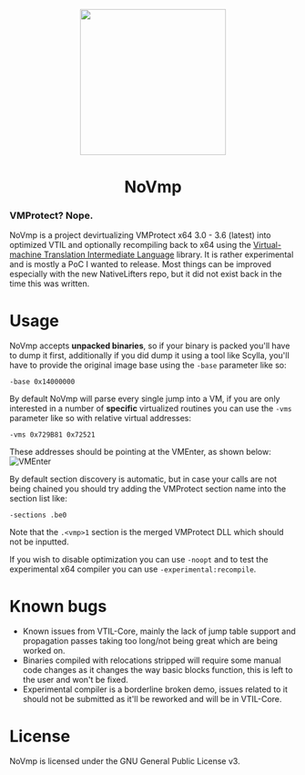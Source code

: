 <p align="center">

  <a href="https://www.vtil.org/">
    <img width="256" heigth="256" src="https://i.imgur.com/5yt7EsH.png">
  </a>  

  <h1 align="center">NoVmp</h1>
</p>

### VMProtect? Nope.
NoVmp is a project devirtualizing VMProtect x64 3.0 - 3.6 (latest) into optimized VTIL and optionally recompiling back to x64 using the [Virtual-machine Translation Intermediate Language](https://github.com/vtil-project/VTIL-Core) library. It is rather experimental and is mostly a PoC I wanted to release. Most things can be improved especially with the new NativeLifters repo, but it did not exist back in the time this was written.

# Usage
NoVmp  accepts **unpacked binaries**, so if your binary is packed you'll have to dump it first, additionally if you did dump it using a tool like Scylla, you'll have to provide the original image base using the `-base` parameter like so:

`-base 0x14000000` 

By default NoVmp will parse every single jump into a VM, if you are only interested in a number of **specific** virtualized routines you can use the `-vms` parameter like so with relative virtual addresses:

`-vms 0x729B81 0x72521`

These addresses should be pointing at the VMEnter, as shown below:
![VMEnter](https://i.imgur.com/oIrgvVh.png)

By default section discovery is automatic, but in case your calls are not being chained you should try adding the VMProtect section name into the section list like:

`-sections .be0`

Note that the `.<vmp>1` section is the merged VMProtect DLL which should not be inputted.

If you wish to disable optimization you can use `-noopt` and to test the experimental x64 compiler you can use `-experimental:recompile`.

# Known bugs
- Known issues from VTIL-Core, mainly the lack of jump table support and propagation passes taking too long/not being great which are being worked on.
- Binaries compiled with relocations stripped will require some manual code changes as it changes the way basic blocks function, this is left to the user and won't be fixed.
- Experimental compiler is a borderline broken demo, issues related to it should not be submitted as it'll be reworked and will be in VTIL-Core.

# License
NoVmp is licensed under the GNU General Public License v3.
